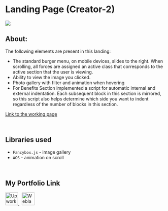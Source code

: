 # Landing Page (Creator-2)

![](https://github.com/Plupiks/Landing-Page-Product/blob/main/img/main-img.jpg)

## About:

The following elements are present in this landing:
- The standard burger menu, on mobile devices, slides to the right. When scrolling, all forces are assigned an active class that corresponds to the active section that the user is viewing.
- Ability to view the image you clicked.
- Photo gallery with filter and animation when hovering
- For Benefits Section implemented a script for automatic internal and external indentation. Each subsequent block in this section is mirrored, so this script also helps determine which side you want to indent regardless of the number of blocks in this section.

[Link to the working page](https://plupiks.github.io/Landing-Page-5/)

<br>

## Libraries used
- `Fancybox.js` - image gallery
- `AOS` - animation on scroll

<br>

## My Portfolio Link
<div id="portfolio" align="left">
  <a href="https://www.upwork.com/freelancers/~0175a1803535823693">
    <img src="https://github.com/Plupiks/Landing-Page-Creator-2/blob/main/img/upwork-1.svg" alt="Upwork" width="40" height="40"/>
  </a>
  &nbsp;
   <a href="https://www.weblancer.net/users/VasylykivV/">
    <img src="https://github.com/Plupiks/Landing-Page-Creator-2/blob/main/img/weblancer.png" alt="Weblancer" width="40" height="40"/>
  </a>
</div>
